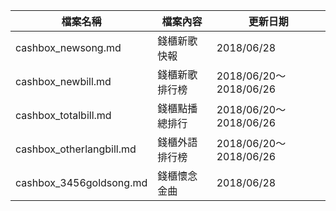檔案名稱 | 檔案內容 | 更新日期
------------ | ------------- | -------------
cashbox_newsong.md | 錢櫃新歌快報 | 2018/06/28
cashbox_newbill.md | 錢櫃新歌排行榜 | 2018/06/20～2018/06/26
cashbox_totalbill.md | 錢櫃點播總排行 | 2018/06/20～2018/06/26
cashbox_otherlangbill.md | 錢櫃外語排行榜 | 2018/06/20～2018/06/26
cashbox_3456goldsong.md | 錢櫃懷念金曲 | 2018/06/28
